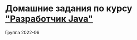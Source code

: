 # Домашние задания по курсу ["Разработчик Java"](https://otus.ru/lessons/java-professional/?utm_source=github&utm_medium=free&utm_campaign=otus)

Группа 2022-06
